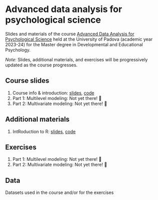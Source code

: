 # Advanced data analysis for psychological science
Slides and materials of the course [Advanced Data Analysis for Psychological Science](https://en.didattica.unipd.it/off/2022/LM/PS/PS1090/002PD/PSQ1096300/N0) held at the University of Padova (academic year 2023-24) for the Master degree in Developmental and Educational Psychology.

*Note*: Slides, additional materials, and exercises will be progressively updated as the course progresses.

## Course slides
1. Course info & introduction: [slides](https://github.com/Luca-Menghini/advancedDataAnalysis-course/blob/main/1-course-slides/1-intro.pdf), [code](https://github.com/Luca-Menghini/advancedDataAnalysis-course/blob/main/1-course-slides/1-intro.Rmd)
4. Part 1: Multilevel modeling: Not yet there! 🤷
5. Part 2: Multivariate modeling: Not yet there! 🤷

## Additional materials
1. IntRoduction to R: [slides](https://github.com/Luca-Menghini/advancedDataAnalysis-course/blob/main/2-extra-slides/R-intro.pdf), [code](https://github.com/Luca-Menghini/advancedDataAnalysis-course/blob/main/2-extra-slides/R-intro.Rmd)

## Exercises
1. Part 1: Multilevel modeling: Not yet there! 🤷
2. Part 2: Multivariate modeling: Not yet there! 🤷

## Data
Datasets used in the course and/or for the exercises
